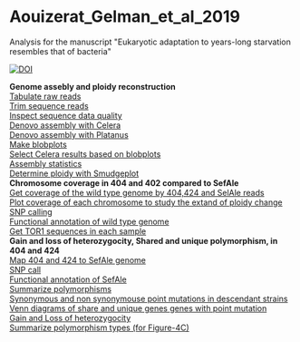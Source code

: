# Aouizerat_Gelman_et_al_2019
Analysis for the manuscript "Eukaryotic adaptation to years-long starvation resembles that of bacteria"  
  
[![DOI](https://zenodo.org/badge/167777256.svg)](https://zenodo.org/badge/latestdoi/167777256)
  
**Genome assebly and ploidy reconstruction**  
[Tabulate raw reads](https://nbviewer.jupyter.org/github/DSASC/Aouizerat_Gelman_et_al_2019/blob/master/script.ipynb#1.-Tabulate-fastq-files)  
[Trim sequence reads](https://nbviewer.jupyter.org/github/DSASC/Aouizerat_Gelman_et_al_2019/blob/master/script.ipynb#2.-Trim-reads)  
[Inspect sequence data quality](https://nbviewer.jupyter.org/github/DSASC/Aouizerat_Gelman_et_al_2019/blob/master/script.ipynb#3.-Fastqc)  
[Denovo assembly with Celera](https://nbviewer.jupyter.org/github/DSASC/Aouizerat_Gelman_et_al_2019/blob/master/script.ipynb#4.1-Celera)  
[Denovo assembly with Platanus](https://nbviewer.jupyter.org/github/DSASC/Aouizerat_Gelman_et_al_2019/blob/master/script.ipynb#4.2-Platanus)  
[Make blobplots](https://nbviewer.jupyter.org/github/DSASC/Aouizerat_Gelman_et_al_2019/blob/master/script.ipynb#5.-Plot-blobs)  
[Select Celera results based on blobplots](https://nbviewer.jupyter.org/github/DSASC/Aouizerat_Gelman_et_al_2019/blob/master/script.ipynb#6.-Denovo-assembly-conclusions-from-blobtools:)  
[Assembly statistics](https://nbviewer.jupyter.org/github/DSASC/Aouizerat_Gelman_et_al_2019/blob/master/script.ipynb#7.-Assembly-statistics)  
[Determine ploidy with Smudgeplot](https://nbviewer.jupyter.org/github/DSASC/Aouizerat_Gelman_et_al_2019/blob/master/script.ipynb#8.-Ploidy---smudgeplots)  
**Chromosome coverage in 404 and 402 compared to SefAle**  
[Get coverage of the wild type genome by 404,424 and SelAle reads](https://nbviewer.jupyter.org/github/DSASC/Aouizerat_Gelman_et_al_2019/blob/master/script.ipynb#10.-Map-reads-to-reference-genome)  
[Plot coverage of each chromosome to study the extand of ploidy change](https://nbviewer.jupyter.org/github/DSASC/Aouizerat_Gelman_et_al_2019/blob/master/script.ipynb#10.4-Plot-coverage)  
[SNP calling](https://nbviewer.jupyter.org/github/DSASC/Aouizerat_Gelman_et_al_2019/blob/master/script.ipynb#11.-SNP-calling)  
[Functional annotation of wild type genome](https://nbviewer.jupyter.org/github/DSASC/Aouizerat_Gelman_et_al_2019/blob/master/script.ipynb#12.-Functional-annotation-of-reference-genome-genes)  
[Get TOR1 sequences in each sample](https://nbviewer.jupyter.org/github/DSASC/Aouizerat_Gelman_et_al_2019/blob/master/script.ipynb#13.-Consensus-sequences-for-the-TOR1-gene)  
**Gain and loss of heterozygocity, Shared and unique polymorphism, in 404 and 424**  
[Map 404 and 424 to SefAle genome](https://nbviewer.jupyter.org/github/DSASC/Aouizerat_Gelman_et_al_2019/blob/master/script.ipynb#14.-Map-404-and-402-to-SefAle)  
[SNP call](https://nbviewer.jupyter.org/github/DSASC/Aouizerat_Gelman_et_al_2019/blob/master/script.ipynb#15.-SNPs-in-SefAle,-404-and-424-compared-to-SefAle)  
[Functional annotation of SefAle](https://nbviewer.jupyter.org/github/DSASC/Aouizerat_Gelman_et_al_2019/blob/master/script.ipynb#16.-identify-genes-in-SefAle)  
[Summarize polymorphisms](https://nbviewer.jupyter.org/github/DSASC/Aouizerat_Gelman_et_al_2019/blob/master/script.ipynb#19.-Summarize-polymorphism-in-404,-424-compared-to-SefAle)  
[Synonymous and non synonymouse point mutations in descendant strains](https://nbviewer.jupyter.org/github/DSASC/Aouizerat_Gelman_et_al_2019/blob/master/script.ipynb#21.-Detect-synonymous-and-non-synonymou-mutation)  
[Venn diagrams of share and unique genes genes with point mutation](https://nbviewer.jupyter.org/github/DSASC/Aouizerat_Gelman_et_al_2019/blob/master/script.ipynb#22.-Venn-diagrams-of-genes-with-point-mutations,-homozygote-in-SefAle-and-homozygote-in-424,-404)  
[Gain and Loss of heterozygocity](https://nbviewer.jupyter.org/github/DSASC/Aouizerat_Gelman_et_al_2019/blob/master/script.ipynb#23.-Summarize-gain-and-loss-of-heterozygocity)  
[Summarize polymorphism types (for Figure-4C)](#24.-Summarize-polymorphism-types-for-Figure-4C)